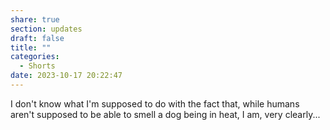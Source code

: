```yaml
---
share: true
section: updates
draft: false
title: ""
categories:
  - Shorts
date: 2023-10-17 20:22:47
---
```


I don't know what I'm supposed to do with the fact that, while humans aren't supposed to be able to smell a dog being in heat, I am, very clearly...
